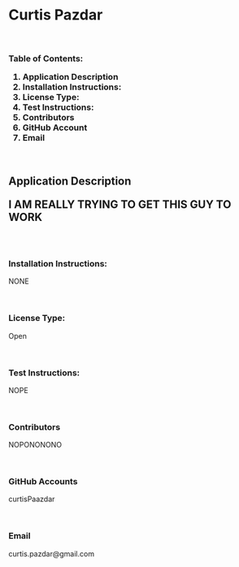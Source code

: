 <h1>
    Curtis Pazdar
    </h1>
    <br>
    <h3>Table of Contents:
    <ol>
            <li><a href="#user-content-description"></a>Application Description</li>
            <li><a href="Installation Instructions:"></a>Installation Instructions:</li>
            <li><a href="License Type:"></a>License Type:</li>
            <li><a href="Test Instructions:"></a>Test Instructions:</li>
            <li><a href="Contributors"></a>Contributors</li>
            <li><a href="GitHub Account"></a>GitHub Account</li>
            <li><a href="Email"></a>Email</li>
    </h3>
    <br>
    <h2 id="user-content-description">Application Description</>
    <p>
        I AM REALLY TRYING TO GET THIS GUY TO WORK
    </p>
    <br>
    <h3>Installation Instructions:</h3>
    <p>NONE</p>
    <br>
    <h3>License Type:</h3>
    <p>Open</p>
    <br>
    <h3>Test Instructions:</h3>
    <p>NOPE</p>
    <br>
    <h3>Contributors</h3>
    <p>NOPONONONO</p>
    <br>
    <h3>GitHub Accounts</h3>
    <p>curtisPaazdar</p>
    <br>
    <h3>Email</h3>
    <p>curtis.pazdar@gmail.com</p>
